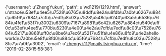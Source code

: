 {'username': u'ZhengYukun', 'path': u'wd1219/1219.html', 'answer': u'strace\u53ef\u4ee5\u7528\u6765\u8ddf\u8e2a\u8fdb\u7a0b\u6267\u884c\u65f6\u7684\u7cfb\u7edf\u8c03\u7528\u548c\u6240\u63a5\u6536\u7684\u4fe1\u53f7\u3002\u6309\u7167\u8981\u6c42\u6267\u884c\u540e\uff0c\u53ef\u4ee5\u770b\u5230\u4e00\u4e2a\u7cfb\u7edf\u8c03\u7528\u7684\u5217\u8868\uff0c\u8be6\u7ec6\u5217\u51fa\u4e86\u8fd9\u4e2ahello world\u7a0b\u5e8f\u8fd0\u884c\u65f6\u7684\u7cfb\u7edf\u8c03\u7528\u8fc7\u7a0b\u3002', 'email': u'zhengyk11@mails.tsinghua.edu.cn', 'time': '2016-02-28:15:58:38'}